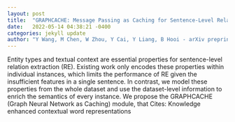```yaml
---
layout: post
title:  "GRAPHCACHE: Message Passing as Caching for Sentence-Level Relation Extraction"
date:   2022-05-14 04:38:21 -0400
categories: jekyll update
author: "Y Wang, M Chen, W Zhou, Y Cai, Y Liang, B Hooi - arXiv preprint arXiv:2205.03786, 2022"
---
```

Entity types and textual context are essential properties for sentence-level relation extraction (RE). Existing work only encodes these properties within individual instances, which limits the performance of RE given the insufficient features in a single sentence. In contrast, we model these properties from the whole dataset and use the dataset-level information to enrich the semantics of every instance. We propose the GRAPHCACHE (Graph Neural Network as Caching) module, that Cites: Knowledge enhanced contextual word representations